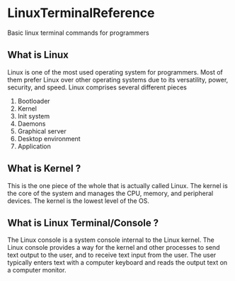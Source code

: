 # LinuxTerminalReference
Basic linux terminal commands for programmers

## What is Linux 

Linux is one of the most used operating system for programmers.  Most of them prefer Linux over other operating systems due to its versatility, power, security, and speed. Linux comprises several different pieces 

1.	Bootloader
2.	Kernel
3.	Init system
4.	Daemons
5.	Graphical server
6.	Desktop environment
7.	Application


## What is Kernel ?

This is the one piece of the whole that is actually called Linux. The kernel is the core of the system and manages the CPU, memory, and peripheral devices. The kernel is the lowest level of the OS.


## What is Linux Terminal/Console ?
The Linux console is a system console internal to the Linux kernel. The Linux console provides a way for the kernel and other processes to send text output to the user, and to receive text input from the user. The user typically enters text with a computer keyboard and reads the output text on a computer monitor.
